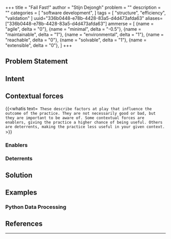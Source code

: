 +++
title = "Fail Fast!"
author = "Stijn Dejongh"
problem = ""
description = ""
categories = [
    "software development",
]
tags = [
    "structure", "efficiency", "validation"
]
uuid="336b0448-e78b-4428-83a5-d4d473afda63"
aliases=["336b0448-e78b-4428-83a5-d4d473afda63"]
ammerse = [
    {name = "agile", delta = "0"},
    {name = "minimal", delta = "-0.5"},
    {name = "maintainable", delta = "1"},
    {name = "environmental", delta = "1"},
    {name = "reachable", delta = "0"},
    {name = "solvable", delta = "1"},
    {name = "extensible", delta = "0"},
]
+++

## Problem Statement



## Intent

## Contextual forces

{{<whatis text=`
These describe factors at play that influence the outcome of the practice. They are not necessarily good or bad, but they are important to be
aware of. Some contextual forces are enablers, giving the practice a higher chance of being useful. Others are deterrents, making the practice less useful
in your given context.` >}}

### Enablers

### Deterrents

## Solution

## Examples

### Python Data Processing



## References


---



